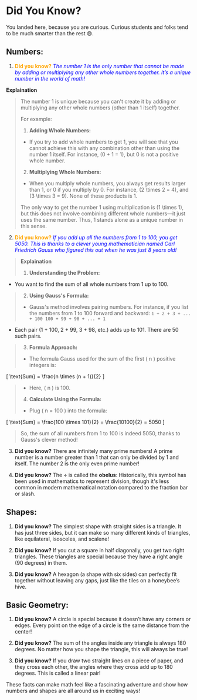 # Did You Know?

You landed here, because you are curious. Curious students and folks tend to be much smarter than the rest 😄.

## Numbers:
1. <span style="color: orange; font-weight:bold; font-style: normal">Did you know?</span> <span style="color: blue; font-weight:normal; font-style: italic">The number 1 is the only number that cannot be made by adding or multiplying any other whole numbers together. It’s a unique number in the world of math!</span> 

**Explaination**

>The number 1 is unique because you can't create it by adding or multiplying any other whole numbers (other than 1 itself) together. 
>
>For example:
>
>1. **Adding Whole Numbers:**
>   - If you try to add whole numbers to get 1, you will see that you cannot achieve this with any combination other than using the number 1 itself. For instance, \(0 + 1 = 1\), but 0 is not a positive whole number.
>
>2. **Multiplying Whole Numbers:**
>   - When you multiply whole numbers, you always get results larger than 1, or 0 if you multiply by 0. For instance, \(2 \times 2 = 4\), and \(3 \times 3 = 9\). None of these products is 1.
>
>The only way to get the number 1 using multiplication is \(1 \times 1\), but this does not involve combining different whole numbers—it just uses the same number.
>Thus, 1 stands alone as a unique number in this sense.

2. <span style="color: orange; font-weight:bold; font-style: normal">Did you know?</span> <span style="color: blue; font-weight:normal; font-style: italic">If you add up all the numbers from 1 to 100, you get 5050. This is thanks to a clever young mathematician named Carl Friedrich Gauss who figured this out when he was just 8 years old!</span> 

>**Explaination**
>
>1. **Understanding the Problem:**
   - You want to find the sum of all whole numbers from 1 up to 100.
>
>2. **Using Gauss's Formula:**
>   - Gauss's method involves pairing numbers. For instance, if you list the numbers from 1 to 100 forward and backward:
     ```
     1 + 2 + 3 + ... + 100
     100 + 99 + 98 + ... + 1
     ```
   - Each pair (1 + 100, 2 + 99, 3 + 98, etc.) adds up to 101. There are 50 such pairs.
>
>3. **Formula Approach:**
>   - The formula Gauss used for the sum of the first \( n \) positive integers is:

\[
\text{Sum} = \frac{n \times (n + 1)}{2}
\]
>   - Here, \( n \) is 100.
>
>4. **Calculate Using the Formula:**
>   - Plug \( n = 100 \) into the formula:
>

\[
\text{Sum} = \frac{100 \times 101}{2} = \frac{10100}{2} = 5050
\]

>So, the sum of all numbers from 1 to 100 is indeed 5050, thanks to Gauss's clever method!

3. **Did you know?** There are infinitely many prime numbers! A prime number is a number greater than 1 that can only be divided by 1 and itself. The number 2 is the only even prime number!

4. **Did you know?** The ÷ is called the **obelus**: Historically, this symbol has been used in mathematics to represent division, though it's less common in modern mathematical notation compared to the fraction bar or slash.

## Shapes:
1. **Did you know?** The simplest shape with straight sides is a triangle. It has just three sides, but it can make so many different kinds of triangles, like equilateral, isosceles, and scalene!

2. **Did you know?** If you cut a square in half diagonally, you get two right triangles. These triangles are special because they have a right angle (90 degrees) in them.

3. **Did you know?** A hexagon (a shape with six sides) can perfectly fit together without leaving any gaps, just like the tiles on a honeybee’s hive. 

## Basic Geometry:
1. **Did you know?** A circle is special because it doesn’t have any corners or edges. Every point on the edge of a circle is the same distance from the center!

2. **Did you know?** The sum of the angles inside any triangle is always 180 degrees. No matter how you shape the triangle, this will always be true!

3. **Did you know?** If you draw two straight lines on a piece of paper, and they cross each other, the angles where they cross add up to 180 degrees. This is called a linear pair!

These facts can make math feel like a fascinating adventure and show how numbers and shapes are all around us in exciting ways!